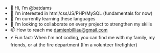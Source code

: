 - 👋 Hi, I’m @batdams
- 👀 I’m interested in html/css/JS/PHP/MySQL (fundamentals for now)
- 🌱 I’m currently learning these languages
- 💞️ I’m looking to collaborate on every project to strengthen my skills
- 📫 How to reach me damienbilliau@gmail.com
- ⚡ Fun fact: When I'm not coding, you can find me with my family, my friends, or at the fire department (I'm a volunteer firefighter)

<!---
batdams/batdams is a ✨ special ✨ repository because its `README.md` (this file) appears on your GitHub profile.
You can click the Preview link to take a look at your changes.
--->
